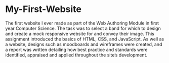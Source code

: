 # My-First-Website
The first website I ever made as part of the Web Authoring Module in first year Computer Science. The task was to select a band for which to design and create a mock responsive website for and convey their image. This assignment introduced the basics of HTML, CSS, and JavaScript. As well as a website, designs such as moodboards and wireframes were created, and a report was written detailing how best practice and standards were identified, appraised and applied throughout the site’s development.
